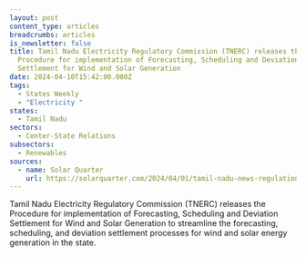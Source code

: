 ```yaml
---
layout: post
content_type: articles
breadcrumbs: articles
is_newsletter: false
title: Tamil Nadu Electricity Regulatory Commission (TNERC) releases the
  Procedure for implementation of Forecasting, Scheduling and Deviation
  Settlement for Wind and Solar Generation
date: 2024-04-10T15:42:00.000Z
tags:
  - States Weekly
  - "Electricity "
states:
  - Tamil Nadu
sectors:
  - Center-State Relations
subsectors:
  - Renewables
sources:
  - name: Solar Quarter
    url: https://solarquarter.com/2024/04/01/tamil-nadu-news-regulations-push-for-efficient-wind-and-solar-energy-management/
---
```

Tamil Nadu Electricity Regulatory Commission (TNERC) releases the Procedure for implementation of Forecasting, Scheduling and Deviation Settlement for Wind and Solar Generation to streamline the forecasting, scheduling, and deviation settlement processes for wind and solar energy generation in the state.

